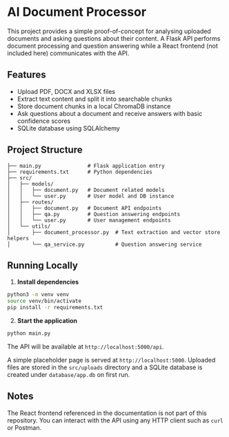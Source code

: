 # AI Document Processor

This project provides a simple proof-of-concept for analysing uploaded documents and asking questions about their content.  A Flask API performs document processing and question answering while a React frontend (not included here) communicates with the API.

## Features

- Upload PDF, DOCX and XLSX files
- Extract text content and split it into searchable chunks
- Store document chunks in a local ChromaDB instance
- Ask questions about a document and receive answers with basic confidence scores
- SQLite database using SQLAlchemy

## Project Structure

```
├── main.py               # Flask application entry
├── requirements.txt      # Python dependencies
├── src/
│   ├── models/
│   │   ├── document.py   # Document related models
│   │   └── user.py       # User model and DB instance
│   ├── routes/
│   │   ├── document.py   # Document API endpoints
│   │   ├── qa.py         # Question answering endpoints
│   │   └── user.py       # User management endpoints
│   └── utils/
│       ├── document_processor.py  # Text extraction and vector store helpers
│       └── qa_service.py          # Question answering service
```

## Running Locally

1. **Install dependencies**

```bash
python3 -m venv venv
source venv/bin/activate
pip install -r requirements.txt
```

2. **Start the application**

```bash
python main.py
```

The API will be available at `http://localhost:5000/api`.

A simple placeholder page is served at `http://localhost:5000`.
Uploaded files are stored in the `src/uploads` directory and a SQLite database is created under `database/app.db` on first run.

## Notes

The React frontend referenced in the documentation is not part of this repository.  You can interact with the API using any HTTP client such as `curl` or Postman.
